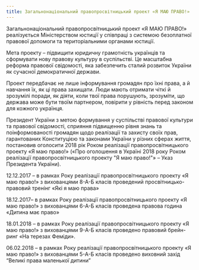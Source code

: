```yaml
---
title: Загальнонаціональний правопросвітницький проект «Я МАЮ ПРАВО!»
---
```


Загальнонаціональний правопросвітницький проект «Я МАЮ ПРАВО!» реалізується Міністерством юстиції у співпраці з системою безоплатної правової допомоги та територіальними органами юстиції.

Мета проекту – підвищити юридичну грамотність українців та сформувати нову правову культуру в суспільстві. Це масштабна реформа правової свідомості, яка забезпечить сталий розвиток України як сучасної демократичної держави.

Проект передбачає не лише інформування громадян про їхні права, а й навчання їх, як ці права захищати. Люди мають отримати чіткі й зрозумілі поради, як діяти, коли твої права порушують, зрозуміти, що держава може бути твоїм партнером, повірити у рівність перед законом для кожного українця.

Президент України з метою формування у суспільстві правової культури та правової свідомості, сприяння підвищенню рівня знань та поінформованості громадян щодо реалізації та захисту своїх прав, гарантованих Конституцією та законами України у різних сферах життя, постановив оголосити 2018 рік Роком реалізації правопросвітницького проекту «Я маю право!» («Про оголошення в Україні 2018 року Роком реалізації правопросвітницького проекту "Я маю право!"» – Указ Президента України).

12.12.2017 – в рамках Року реалізації правопросвітницького проекту «Я маю право!» з вихованцями 8-А-Б класів проведений просвітницько-правовий тренінг «Які я маю права»

18.12.2017– в рамках Року реалізації правопросвітницького проекту «Я маю право!» з вихованцями 6-А-Б класів проведена правова година «Дитина має право»

18.01.2018 – в рамках Року реалізації правопросвітницького проекту «Я маю право!» з вихованцями 9-А-Б класів проведено правовий брейн-ринг «На терезах Феміди».

06.02.2018 – в рамках Року реалізації правопросвітницького проекту «Я маю право!» з вихованцями 5-А-Б класів проведено виховний захід “Великі права маленької дитини”

<slideshow id="_/72157691646771741" />
